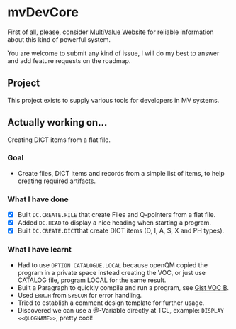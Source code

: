# mvDevCore

First of all, please, consider [MultiValue Website](https://www.pickmultivalue.com) for reliable information about this kind of powerful system.  

You are welcome to submit any kind of issue, I will do my best to answer and add feature requests on the roadmap.

## Project
This project exists to supply various tools for developers in MV systems.

## Actually working on... 
Creating DICT items from a flat file.

### Goal
- Create files, DICT items and records from a simple list of items, to help creating required artifacts.

### What I have done 
- [x] Built `DC.CREATE.FILE` that create Files and Q-pointers from a flat file.
- [x] Added `DC.HEAD` to display a nice heading when starting a program.
- [x] Built `DC.CREATE.DICT`that create DICT items (D, I, A, S, X and PH types).

### What I have learnt
- Had to use `OPTION CATALOGUE.LOCAL` because openQM copied the program in a private space instead creating the VOC, or just use CATALOG file, program LOCAL for the same result.
- Built a Paragraph to quickly compile and run a program, see [Gist VOC B](https://gist.github.com/dreller2034/8fce9cc4dc531f72748d30aef8f532e4).
- Used `ERR.H` from `SYSCOM` for error handling.
- Tried to establish a comment design template for further usage.
- Discovered we can use a @-Variable directly at TCL, example: `DISPLAY <<@LOGNAME>>`, pretty cool!
